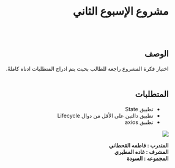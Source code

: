 
<div dir="rtl">
  
 # مشروع الإسبوع الثاني 
  
  <br/>
  <br/>
  
  ## الوصف
اختيار فكرة المشروع راجعة للطالب بحيث يتم ادراج المتطلبات ادناه كاملةً. 
<br>
<br>

##  المتطلبات 
- تطبيق State
- تطبيق دالتين على الأقل من دوال Lifecycle
- تطبيق axios

<img src="https://j.top4top.io/p_1981dh31b1.gif"/>
  
   **المتدرب : فاطمه القحطاني**
  <br/>
      **المشرف : غاده المطيري**
  <br/>
         **المجموعه : السودة** 
 
 

  </div>
